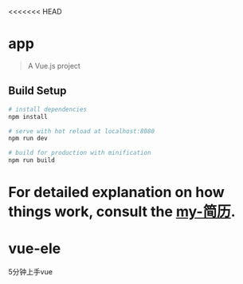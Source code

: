 <<<<<<< HEAD
# app

> A Vue.js project

## Build Setup

``` bash
# install dependencies
npm install

# serve with hot reload at localhost:8080
npm run dev

# build for production with minification
npm run build
```

For detailed explanation on how things work, consult the [my-简历]().
=======
# vue-ele
5分钟上手vue

